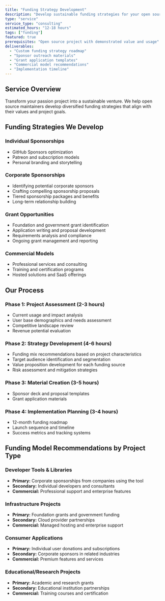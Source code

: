 ```yaml
---
title: "Funding Strategy Development"
description: "Develop sustainable funding strategies for your open source project applicable to region, industry and format."
type: "service"
service_type: "consulting"
estimated_hours: "12-18 hours"
tags: ["funding"]
featured: true
prerequisites: "Open source project with demonstrated value and usage"
deliverables:
  - "Custom funding strategy roadmap"
  - "Sponsor outreach materials"
  - "Grant application templates"
  - "Commercial model recommendations"
  - "Implementation timeline"
---
```


## Service Overview

Transform your passion project into a sustainable venture. We help open source maintainers develop diversified funding strategies that align with their values and project goals.

## Funding Strategies We Develop

### Individual Sponsorships
- GitHub Sponsors optimization
- Patreon and subscription models
- Personal branding and storytelling

### Corporate Sponsorships
- Identifying potential corporate sponsors
- Crafting compelling sponsorship proposals
- Tiered sponsorship packages and benefits
- Long-term relationship building

### Grant Opportunities
- Foundation and government grant identification
- Application writing and proposal development
- Requirements analysis and compliance
- Ongoing grant management and reporting

### Commercial Models
- Professional services and consulting
- Training and certification programs
- Hosted solutions and SaaS offerings

## Our Process

### Phase 1: Project Assessment (2-3 hours)
- Current usage and impact analysis
- User base demographics and needs assessment
- Competitive landscape review
- Revenue potential evaluation

### Phase 2: Strategy Development (4-6 hours)
- Funding mix recommendations based on project characteristics
- Target audience identification and segmentation
- Value proposition development for each funding source
- Risk assessment and mitigation strategies

### Phase 3: Material Creation (3-5 hours)
- Sponsor deck and proposal templates
- Grant application materials

### Phase 4: Implementation Planning (3-4 hours)
- 12-month funding roadmap
- Launch sequence and timeline
- Success metrics and tracking systems

## Funding Model Recommendations by Project Type

### Developer Tools & Libraries
- **Primary:** Corporate sponsorships from companies using the tool
- **Secondary:** Individual developers and consultants
- **Commercial:** Professional support and enterprise features

### Infrastructure Projects
- **Primary:** Foundation grants and government funding
- **Secondary:** Cloud provider partnerships
- **Commercial:** Managed hosting and enterprise support

### Consumer Applications
- **Primary:** Individual user donations and subscriptions
- **Secondary:** Corporate sponsors in related industries
- **Commercial:** Premium features and services

### Educational/Research Projects
- **Primary:** Academic and research grants
- **Secondary:** Educational institution partnerships
- **Commercial:** Training courses and certification
